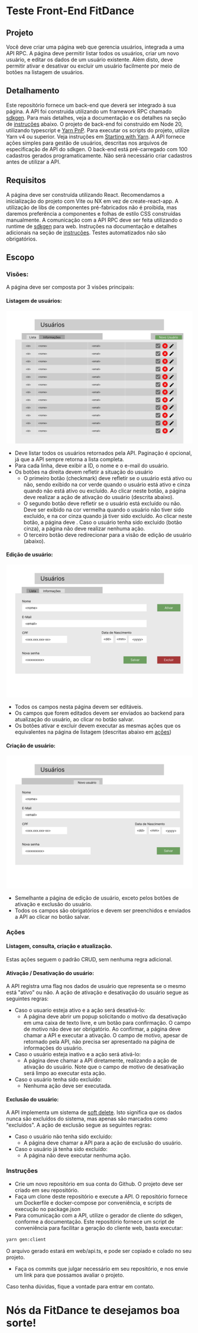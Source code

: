 # Teste Front-End FitDance

## Projeto

Você deve criar uma página web que gerencia usuários, integrada a uma API RPC.
A página deve permitir listar todos os usuários, criar um novo usuário, e editar os dados de um usuário existente. Além disto, deve permitir ativar e desativar ou excluir um usuário facilmente por meio de botões na listagem de usuários.

## Detalhamento
Este repositório fornece um back-end que deverá ser integrado à sua página.
A API foi construida utilizando um framework RPC chamado [sdkgen](https://sdkgen.github.io/). Para mais detalhes, veja a documentação e os detalhes na seção de [instruções](#instruções) abaixo.
O projeto de back-end foi construído em Node 20, utilizando typescript e [Yarn PnP](https://yarnpkg.com/features/pnp). Para executar os scripts do projeto, utilize Yarn v4 ou superior. Veja instruções em [Starting with Yarn](https://yarnpkg.com/getting-started/install).
A API fornece ações simples para gestão de usuários, descritas nos arquivos de especificação de API do sdkgen.
O back-end está pré-carregado com 100 cadastros gerados programaticamente. Não será necessário criar cadastros antes de utilizar a API.

## Requisitos
A página deve ser construída utilizando React. Recomendamos a inicialização do projeto com Vite ou NX em vez de create-react-app.
A utilização de libs de componentes pré-fabricados não é proibida, mas daremos preferência a componentes e folhas de estilo CSS construídas manualmente.
A comunicação com a API RPC deve ser feita utilizando o runtime de [sdkgen](https://sdkgen.github.io/) para web. Instruções na documentação e detalhes adicionais na seção de [instruções](#instruções).
Testes automatizados não são obrigatórios.

## Escopo

### Visões:
A página deve ser composta por 3 visões principais:

#### Listagem de usuários:
![image](./assets/list-users.png)

- Deve listar todos os usuários retornados pela API. Paginação é opcional, já que a API sempre retorna a lista completa.
- Para cada linha, deve exibir a ID, o nome e o e-mail do usuário.
- Os botões na direita devem refletir a situação do usuário
    - O primeiro botão (checkmark) deve refletir se o usuário está ativo ou não, sendo exibido na cor verde quando o usuário está ativo e cinza quando não está ativo ou excluído. Ao clicar neste botão, a página deve realizar a ação de ativação do usuário (descrita abaixo).
    - O segundo botão deve refletir se o usuário está excluído ou não. Deve ser exibido na cor vermelha quando o usuário não tiver sido excluído, e na cor cinza quando já tiver sido excluído. Ao clicar neste botão, a página deve . Caso o usuário tenha sido excluído (botão cinza), a página não deve realizar nenhuma ação.
    - O terceiro botão deve redirecionar para a visão de edição de usuário (abaixo).

#### Edição de usuário:
![image](./assets/edit-user.png)

- Todos os campos nesta página devem ser editáveis.
- Os campos que forem editados devem ser enviados ao backend para atualização do usuário, ao clicar no botão salvar.
- Os botões ativar e excluir devem executar as mesmas ações que os equivalentes na página de listagem (descritas abaixo em [ações](#ações))

#### Criação de usuário:
![image](./assets/create-user.png)

- Semelhante a página de edição de usuário, exceto pelos botões de ativação e exclusão do usuário.
- Todos os campos são obrigatórios e devem ser preenchidos e enviados a API ao clicar no botão salvar.

### Ações

#### Listagem, consulta, criação e atualização.
Estas ações seguem o padrão CRUD, sem nenhuma regra adicional.

#### Ativação / Desativação do usuário:
A API registra uma flag nos dados de usuário que representa se o mesmo está "ativo" ou não. A ação de ativação e desativação do usuário segue as seguintes regras:

- Caso o usuario esteja ativo e a ação será desativá-lo:
   - A página deve abrir um popup solicitando o motivo da desativação em uma caixa de texto livre, e um botão para confirmação. O campo de motivo não deve ser obrigatório. Ao confirmar, a página deve chamar a API e executar a ativação. O campo de motivo, apesar de retornado pela API, não precisa ser apresentado na página de informações do usuário.
- Caso o usuário esteja inativo e a ação será ativá-lo:
   - A página deve chamar a API diretamente, realizando a ação de ativação do usuário. Note que o campo de motivo de desativação será limpo ao executar esta ação.
- Caso o usuário tenha sido excluído:
   - Nenhuma ação deve ser executada.

#### Exclusão do usuário:
A API implementa um sistema de [soft delete](https://www.tabnews.com.br/LuC45m4Th3u5/voce-sabe-o-que-e-soft-delete). Isto significa que os dados nunca são excluídos do sistema, mas apenas são marcados como "excluídos". A ação de exclusão segue as seguintes regras:

- Caso o usuário não tenha sido excluído:
   - A página deve chamar a API para a ação de exclusão do usuário.
- Caso o usuário já tenha sido excluído:
   - A página não deve executar nenhuma ação.

### Instruções
- Crie um novo repositório em sua conta do Github. O projeto deve ser criado em seu repositório.
- Faça um clone deste repositório e execute a API. O repositório fornece um Dockerfile e docker-compose por conveniência, e scripts de execução no package.json
- Para comunicação com a API, utilize o gerador de cliente do sdkgen, conforme a documentação. Este repositório fornece um script de conveniência para facilitar a geração do cliente web, basta executar:
```bash
yarn gen:client
``` 
O arquivo gerado estará em web/api.ts, e pode ser copiado e colado no seu projeto.
- Faça os commits que julgar necessário em seu repositório, e nos envie um link para que possamos avaliar o projeto.

Caso tenha dúvidas, fique a vontade para entrar em contato.

# Nós da FitDance te desejamos boa sorte!
